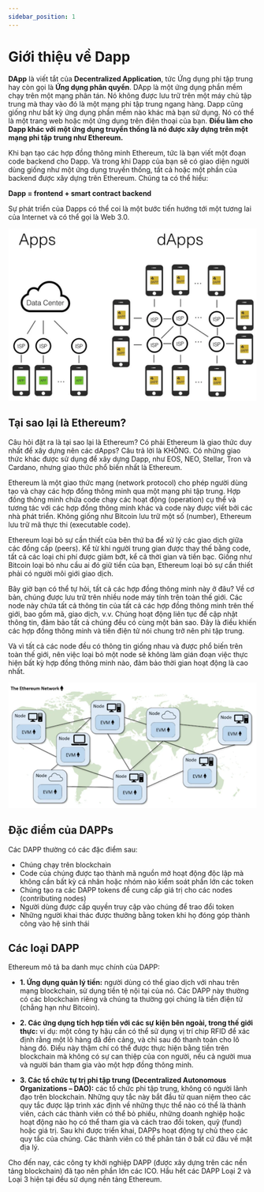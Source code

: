 ```yaml
---
sidebar_position: 1
---
```


# Giới thiệu về Dapp

**DApp** là viết tắt của **Decentralized Application**, tức Ứng dụng phi tập trung hay còn gọi là **Ứng dụng phân quyền**. DApp là một ứng dụng phần mềm chạy trên một mạng phân tán. Nó không được lưu trữ trên một máy chủ tập trung mà thay vào đó là một mạng phi tập trung ngang hàng. Dapp cũng giống như bất kỳ ứng dụng phần mềm nào khác mà bạn sử dụng. Nó có thể là một trang web hoặc một ứng dụng trên điện thoại của bạn. **Điều làm cho Dapp khác với một ứng dụng truyền thống là nó được xây dựng trên một mạng phi tập trung như Ethereum.**

Khi bạn tạo các hợp đồng thông minh Ethereum, tức là bạn viết một đoạn code backend cho Dapp. Và trong khi Dapp của bạn sẽ có giao diện người dùng giống như một ứng dụng truyền thống, tất cả hoặc một phần của backend được xây dựng trên Ethereum. Chúng ta có thể hiểu:

**Dapp = frontend + smart contract backend**

Sự phát triển của Dapps có thể coi là một bước tiến hướng tới một tương lai của Internet và có thể gọi là Web 3.0.

![App vs DApp](./img/app_vs_dapps.jpg "App vs DApp")

## Tại sao lại là Ethereum?
Câu hỏi đặt ra là tại sao lại là Ethereum? Có phải Ethereum là giao thức duy nhất để xây dựng nên các dApps? Câu trả lời là KHÔNG. Có những giao thức khác được sử dụng để xây dựng Dapp, như EOS, NEO, Stellar, Tron và Cardano, nhưng giao thức phổ biến nhất là Ethereum.

Ethereum là một giao thức mạng (network protocol) cho phép người dùng tạo và chạy các hợp đồng thông minh qua một mạng phi tập trung. Hợp đồng thông minh chứa code chạy các hoạt động (operation) cụ thể và tương tác với các hợp đồng thông minh khác và code này được viết bởi các nhà phát triển. Không giống như Bitcoin lưu trữ một số (number), Ethereum lưu trữ mã thực thi (executable code).

Ethereum loại bỏ sự cần thiết của bên thứ ba để xử lý các giao dịch giữa các đồng cấp (peers). Kể từ khi người trung gian được thay thế bằng code, tất cả các loại chi phí được giảm bớt, kể cả thời gian và tiền bạc. Giống như Bitcoin loại bỏ nhu cầu ai đó giữ tiền của bạn, Ethereum loại bỏ sự cần thiết phải có người môi giới giao dịch.

Bây giờ bạn có thể tự hỏi, tất cả các hợp đồng thông minh này ở đâu? Về cơ bản, chúng được lưu trữ trên nhiều node máy tính trên toàn thế giới. Các node này chứa tất cả thông tin của tất cả các hợp đồng thông minh trên thế giới, bao gồm mã, giao dịch, v.v. Chúng hoạt động liên tục để cập nhật thông tin, đảm bảo tất cả chúng đều có cùng một bản sao. Đây là điều khiến các hợp đồng thông minh và tiền điện tử nói chung trở nên phi tập trung.

Và vì tất cả các node đều có thông tin giống nhau và được phổ biến trên toàn thế giới, nên việc loại bỏ một node sẽ không làm gián đoạn việc thực hiện bất kỳ hợp đồng thông minh nào, đảm bảo thời gian hoạt động là cao nhất.

![](./img/ethereum_network.png "")

## Đặc điểm của DAPPs
Các DAPP thường có các đặc điểm sau:

- Chúng chạy trên blockchain
- Code của chúng được tạo thành mã nguồn mở hoạt động độc lập mà không cần bất kỳ cá nhân hoặc nhóm nào kiểm soát phần lớn các token
- Chúng tạo ra các DAPP tokens để cung cấp giá trị cho các nodes (contributing nodes)
- Người dùng được cấp quyền truy cập vào chúng để trao đổi token
- Những người khai thác được thưởng bằng token khi họ đóng góp thành công vào hệ sinh thái

## Các loại DAPP
Ethereum mô tả ba danh mục chính của DAPP:

- **1. Ứng dụng quản lý tiền:** người dùng có thể giao dịch với nhau trên mạng blockchain, sử dụng tiền tệ nội tại của nó. Các DAPP này thường có các blockchain riêng và chúng ta thường gọi chúng là tiền điện tử (chẳng hạn như Bitcoin).

- **2. Các ứng dụng tích hợp tiền với các sự kiện bên ngoài, trong thế giới thực:** ví dụ: một công ty hậu cần có thể sử dụng vị trí chip RFID để xác định rằng một lô hàng đã đến cảng, và chỉ sau đó thanh toán cho lô hàng đó. Điều này thậm chí có thể được thực hiện bằng tiền trên blockchain mà không có sự can thiệp của con người, nếu cả người mua và người bán tham gia vào một hợp đồng thông minh.

- **3. Các tổ chức tự trị phi tập trung (Decentralized Autonomous Organizations – DAO):** các tổ chức phi tập trung, không có người lãnh đạo trên blockchain. Những quy tắc này bắt đầu từ quan niệm theo các quy tắc được lập trình xác định về những thực thể nào có thể là thành viên, cách các thành viên có thể bỏ phiếu, những doanh nghiệp hoặc hoạt động nào họ có thể tham gia và cách trao đổi token, quỹ (fund) hoặc giá trị. Sau khi được triển khai, DAPPs hoạt động tự chủ theo các quy tắc của chúng. Các thành viên có thể phân tán  ở bất cứ đâu về mặt địa lý.

Cho đến nay, các công ty khởi nghiệp DAPP (được xây dựng trên các nền tảng blockchain) đã tạo nên phần lớn các ICO. Hầu hết các DAPP Loại 2 và Loại 3 hiện tại đều sử dụng nền tảng Ethereum.
